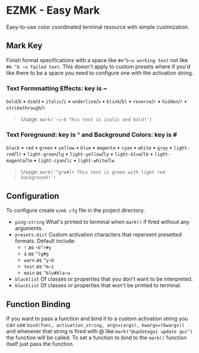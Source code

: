 # EZMK - Easy Mark
Easy-to-use color coordinated terminal resource with simple custmization.

## Mark Key
Finish format specifications with a space like `#m^b~u working text` not like `#m ^b ~u failed text`. This doesn't apply to custom presets where if you'd like there to be a space you need to configure one with the activation string.

### Text Formmatting Effects:  **key is ~**
`bold`/`b` • `dim`/`d` • `italic`/`i` • `underline`/`u` • `blink`/`bl` • `reverse`/`r` • `hidden`/`r` • `strikethrough`/`r`

> Usage: `mark('~i~b This text is italic and bold!')`

### Text Foreground: **key is ^** and Background Colors: **key is #**
`black` • `red` • `green` • `yellow` • `blue` • `magenta` • `cyan` • `white` • `gray` • `light-red`/`lr` • `light-green`/`lg` • `light-yellow`/`ly` • `light-blue`/`lb` • `light-magenta`/`lm` • `light-cyan`/`lc` • `light-white`/`lw`

> Usage: `mark('^gre#lr This text is green with light red background!')`

## Configuration

To configure create `ezmk.cfg` file in the project directory. 

- `ping:string` What's printed to terminal when `mark()` if fired without any arguments.
- `presets:dict` Custom activation characters that repersent presetted formats. Default include:
    - `!` as `~b^r#y`
    - `$` as `^lg#g`
    - `warn` as `^y~b`
    - `test` as `^m~i`
    - `main` as `^blu#bla~u`
- `blacklist` Of classes or properties that you don't want to be interpreted.
- `blocklist` Of classes or properties that won't be printed to terminal.

## Function Binding

If you want to pass a function and bind it to a custom activation string you can use `bind(func, activation_string, args=(args), kwargs=(kwargs))` and whenever that string is fired with @ like `mark("@updategui update gui")` the function will be called. To set a function to bind to the `mark()` function itself just pass the function.

